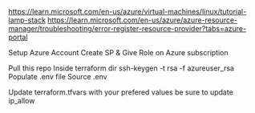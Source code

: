 https://learn.microsoft.com/en-us/azure/virtual-machines/linux/tutorial-lamp-stack
https://learn.microsoft.com/en-us/azure/azure-resource-manager/troubleshooting/error-register-resource-provider?tabs=azure-portal

Setup Azure Account
Create SP & Give Role on Azure subscription

Pull this repo
Inside terraform dir
ssh-keygen -t rsa -f azureuser_rsa
Populate .env file
Source .env

Update terraform.tfvars with your prefered values
be sure to update ip_allow
